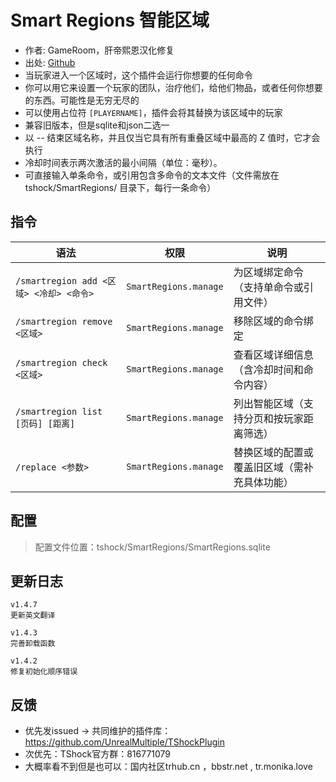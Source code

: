 # Smart Regions 智能区域

- 作者: GameRoom，肝帝熙恩汉化修复
- 出处: [Github](https://github.com/ZakFahey/SmartRegions)
- 当玩家进入一个区域时，这个插件会运行你想要的任何命令
- 你可以用它来设置一个玩家的团队，治疗他们，给他们物品，或者任何你想要的东西。可能性是无穷无尽的
- 可以使用占位符 `[PLAYERNAME]`，插件会将其替换为该区域中的玩家
- 兼容旧版本，但是sqlite和json二选一
- 以 -- 结束区域名称，并且仅当它具有所有重叠区域中最高的 Z 值时，它才会执行
- 冷却时间表示两次激活的最小间隔（单位：毫秒）。
- 可直接输入单条命令，或引用包含多命令的文本文件（文件需放在 tshock/SmartRegions/ 目录下，每行一条命令）


## 指令

| 语法                                  | 权限                   | 说明                                   |
|---------------------------------------|-----------------------|----------------------------------------|
| `/smartregion add <区域> <冷却> <命令>` | `SmartRegions.manage` | 为区域绑定命令（支持单命令或引用文件）       |
| `/smartregion remove <区域>`           | `SmartRegions.manage` | 移除区域的命令绑定                     |
| `/smartregion check <区域>`            | `SmartRegions.manage` | 查看区域详细信息（含冷却时间和命令内容）     |
| `/smartregion list [页码] [距离]`      | `SmartRegions.manage` | 列出智能区域（支持分页和按玩家距离筛选）     |
| `/replace <参数>`                      | `SmartRegions.manage` | 替换区域的配置或覆盖旧区域（需补充具体功能） |


## 配置
> 配置文件位置：tshock/SmartRegions/SmartRegions.sqlite

## 更新日志

```
v1.4.7
更新英文翻译

v1.4.3
完善卸载函数

v1.4.2
修复初始化顺序错误
```


## 反馈
- 优先发issued -> 共同维护的插件库：https://github.com/UnrealMultiple/TShockPlugin
- 次优先：TShock官方群：816771079
- 大概率看不到但是也可以：国内社区trhub.cn ，bbstr.net , tr.monika.love
